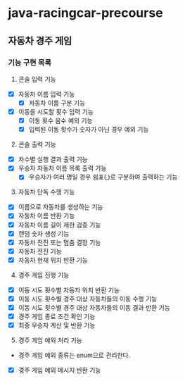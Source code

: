 # java-racingcar-precourse

## 자동차 경주 게임

### 기능 구현 목록
1. 콘솔 입력 기능

- [x] 자동차 이름 입력 기능
    - [x] 자동차 이름 구분 기능
- [x] 이동을 시도할 횟수 입력 기능
    - [x] 이동 횟수 음수 예외 기능
    - [x] 입력된 이동 횟수가 숫자가 아닌 경우 예외 기능

2. 콘솔 출력 기능

- [x] 차수별 실행 결과 출력 기능
- [x] 우승자 자동차 이름 목록 출력 기능
  - [x] 우승자가 여러 명일 경우 쉼표(,)로 구분하여 출력하는 기능

3. 자동차 단독 수행 기능

- [x] 이름으로 자동차를 생성하는 기능
- [x] 자동차 이름 반환 기능
- [x] 자동차 이름 길이 제한 검증 기능
- [x] 랜덤 숫자 생성 기능
- [x] 자동차 전진 또는 멈춤 결정 기능
- [x] 자동차 전진 기능
- [x] 자동차 현재 위치 반환 기능

4. 경주 게임 진행 기능
- [x] 이동 시도 횟수별 자동차 위치 반환 기능
- [x] 이동 시도 횟수별 경주 대상 자동차들의 이동 수행 기능
- [x] 이동 시도 횟수별 경주 대상 자동차들의 이동 결과 반환 기능
- [x] 경주 게임 종료 조건 확인 기능
- [x] 최종 우승자 계산 및 반환 기능

5. 경주 게임 예외 처리 기능
- 경주 게임 예외 종류는 enum으로 관리한다.
- [x] 경주 게임 예외 메시지 반환 기능